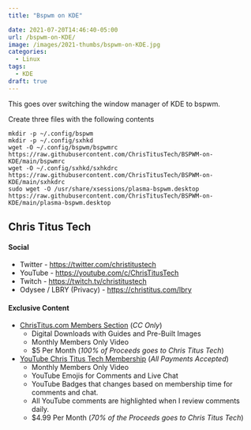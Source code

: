 ```yaml
---
title: "Bspwm on KDE"

date: 2021-07-20T14:46:40-05:00
url: /bspwm-on-KDE/
image: /images/2021-thumbs/bspwm-on-KDE.jpg
categories:
  - Linux
tags:
  - KDE
draft: true
---
```

This goes over switching the window manager of KDE to bspwm. 
<!--more-->

Create three files with the following contents

```
mkdir -p ~/.config/bspwm
mkdir -p ~/.config/sxhkd
wget -O ~/.config/bspwm/bspwmrc https://raw.githubusercontent.com/ChrisTitusTech/BSPWM-on-KDE/main/bspwmrc
wget -O ~/.config/sxhkd/sxhkdrc https://raw.githubusercontent.com/ChrisTitusTech/BSPWM-on-KDE/main/sxhkdrc
sudo wget -O /usr/share/xsessions/plasma-bspwm.desktop https://raw.githubusercontent.com/ChrisTitusTech/BSPWM-on-KDE/main/plasma-bspwm.desktop
```


## Chris Titus Tech

#### Social

- Twitter - <https://twitter.com/christitustech>
- YouTube - <https://youtube.com/c/ChrisTitusTech>
- Twitch - <https://twitch.tv/christitustech>
- Odysee / LBRY (Privacy) - <https://christitus.com/lbry>

#### Exclusive Content

- [ChrisTitus.com Members Section][1] (_CC Only_)
  - Digital Downloads with Guides and Pre-Built Images
  - Monthly Members Only Video
  - $5 Per Month (_100% of Proceeds goes to Chris Titus Tech_)
- [YouTube Chris Titus Tech Membership][2] (_All Payments Accepted_)
  - Monthly Members Only Video
  - YouTube Emojis for Comments and Live Chat
  - YouTube Badges that changes based on membership time for comments and chat.
  - All YouTube comments are highlighted when I review comments daily. 
  - $4.99 Per Month (_70% of the Proceeds goes to Chris Titus Tech_)

 [1]: https://portal.christitus.com
 [2]: https://christitus.com/join